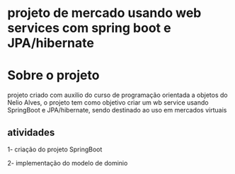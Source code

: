 # projeto de mercado usando web services com spring boot e JPA/hibernate

# Sobre o projeto
projeto criado com auxilio do curso de programação orientada a objetos do Nelio Alves, o projeto tem como objetivo criar um wb service usando SpringBoot e JPA/hibernate, sendo destinado ao uso em mercados virtuais 

## atividades

1- criação do projeto SpringBoot

2- implementação do modelo de dominio

